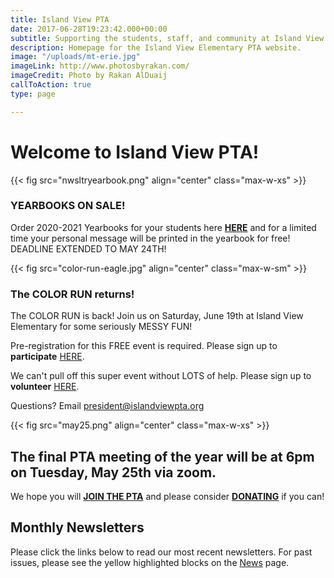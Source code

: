 ```yaml
---
title: Island View PTA
date: 2017-06-28T19:23:42.000+00:00
subtitle: Supporting the students, staff, and community at Island View Elementary.
description: Homepage for the Island View Elementary PTA website.
image: "/uploads/mt-erie.jpg"
imageLink: http://www.photosbyrakan.com/
imageCredit: Photo by Rakan AlDuaij
callToAction: true
type: page

---
```

# Welcome to Island View PTA!

{{< fig src="nwsltryearbook.png" align="center" class="max-w-xs" >}}

### YEARBOOKS ON SALE!

Order 2020-2021 Yearbooks for your students here [**HERE**](https://www.islandviewpta.org/yearbook) and for a limited time your personal message will be printed in the yearbook for free!  DEADLINE EXTENDED TO MAY 24TH!

{{< fig src="color-run-eagle.jpg" align="center" class="max-w-sm" >}}

### The COLOR RUN returns!

The COLOR RUN is back! Join us on Saturday, June 19th at Island View Elementary for some seriously MESSY FUN!

Pre-registration for this FREE event is required. Please sign up to **participate** [HERE](https://www.islandviewpta.org/colorrun "here").

We can't pull off this super event without LOTS of help. Please sign up to **volunteer** [HERE](https://forms.gle/KLuzByabFTgcaVb66 "here").

Questions? Email president@islandviewpta.org

{{< fig src="may25.png" align="center" class="max-w-xs" >}}

## The final PTA meeting of the year will be at 6pm on Tuesday, May 25th via zoom.

We hope you will [**JOIN THE PTA**](https://www.islandviewpta.org/membership) and please consider [**DONATING**](https://www.islandviewpta.org/donate) if you can!

## Monthly Newsletters

Please click the links below to read our most recent newsletters. For past issues, please see the yellow highlighted blocks on the [News](/news) page.